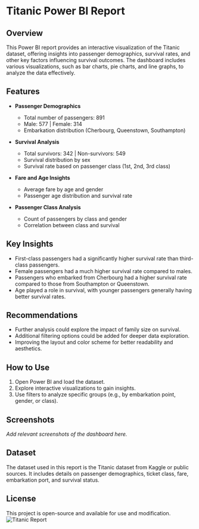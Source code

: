 # Titanic Power BI Report

## Overview
This Power BI report provides an interactive visualization of the Titanic dataset, offering insights into passenger demographics, survival rates, and other key factors influencing survival outcomes. The dashboard includes various visualizations, such as bar charts, pie charts, and line graphs, to analyze the data effectively.

## Features
- **Passenger Demographics**
  - Total number of passengers: 891
  - Male: 577 | Female: 314
  - Embarkation distribution (Cherbourg, Queenstown, Southampton)

- **Survival Analysis**
  - Total survivors: 342 | Non-survivors: 549
  - Survival distribution by sex
  - Survival rate based on passenger class (1st, 2nd, 3rd class)

- **Fare and Age Insights**
  - Average fare by age and gender
  - Passenger age distribution and survival rate

- **Passenger Class Analysis**
  - Count of passengers by class and gender
  - Correlation between class and survival

## Key Insights
- First-class passengers had a significantly higher survival rate than third-class passengers.
- Female passengers had a much higher survival rate compared to males.
- Passengers who embarked from Cherbourg had a higher survival rate compared to those from Southampton or Queenstown.
- Age played a role in survival, with younger passengers generally having better survival rates.

## Recommendations
- Further analysis could explore the impact of family size on survival.
- Additional filtering options could be added for deeper data exploration.
- Improving the layout and color scheme for better readability and aesthetics.

## How to Use
1. Open Power BI and load the dataset.
2. Explore interactive visualizations to gain insights.
3. Use filters to analyze specific groups (e.g., by embarkation point, gender, or class).

## Screenshots
_Add relevant screenshots of the dashboard here._

## Dataset
The dataset used in this report is the Titanic dataset from Kaggle or public sources. It includes details on passenger demographics, ticket class, fare, embarkation port, and survival status.

## License
This project is open-source and available for use and modification.
![Titanic Report](image.png)

